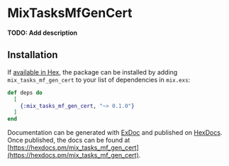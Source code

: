 # MixTasksMfGenCert

**TODO: Add description**

## Installation

If [available in Hex](https://hex.pm/docs/publish), the package can be installed
by adding `mix_tasks_mf_gen_cert` to your list of dependencies in `mix.exs`:

```elixir
def deps do
  [
    {:mix_tasks_mf_gen_cert, "~> 0.1.0"}
  ]
end
```

Documentation can be generated with [ExDoc](https://github.com/elixir-lang/ex_doc)
and published on [HexDocs](https://hexdocs.pm). Once published, the docs can
be found at [https://hexdocs.pm/mix_tasks_mf_gen_cert](https://hexdocs.pm/mix_tasks_mf_gen_cert).

